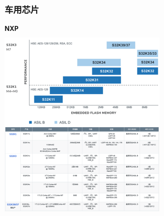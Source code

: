# 车用芯片

## NXP

<img src="images/vehicleMCU/nxpS32K-DV.svg">

<img src="images/vehicleMCU/nxps32seirials.png">